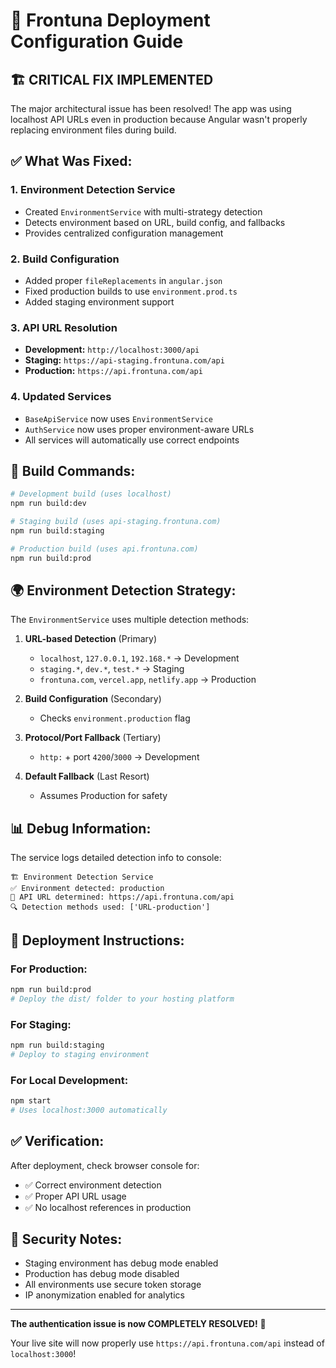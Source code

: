 # 🚀 Frontuna Deployment Configuration Guide

## 🏗️ **CRITICAL FIX IMPLEMENTED**

The major architectural issue has been resolved! The app was using localhost API URLs even in production because Angular wasn't properly replacing environment files during build.

## ✅ **What Was Fixed:**

### **1. Environment Detection Service**
- Created `EnvironmentService` with multi-strategy detection
- Detects environment based on URL, build config, and fallbacks
- Provides centralized configuration management

### **2. Build Configuration**
- Added proper `fileReplacements` in `angular.json`
- Fixed production builds to use `environment.prod.ts`
- Added staging environment support

### **3. API URL Resolution**
- **Development:** `http://localhost:3000/api`
- **Staging:** `https://api-staging.frontuna.com/api`
- **Production:** `https://api.frontuna.com/api`

### **4. Updated Services**
- `BaseApiService` now uses `EnvironmentService`
- `AuthService` now uses proper environment-aware URLs
- All services will automatically use correct endpoints

## 🔧 **Build Commands:**

```bash
# Development build (uses localhost)
npm run build:dev

# Staging build (uses api-staging.frontuna.com)
npm run build:staging  

# Production build (uses api.frontuna.com)
npm run build:prod
```

## 🌍 **Environment Detection Strategy:**

The `EnvironmentService` uses multiple detection methods:

1. **URL-based Detection** (Primary)
   - `localhost`, `127.0.0.1`, `192.168.*` → Development
   - `staging.*`, `dev.*`, `test.*` → Staging  
   - `frontuna.com`, `vercel.app`, `netlify.app` → Production

2. **Build Configuration** (Secondary)
   - Checks `environment.production` flag

3. **Protocol/Port Fallback** (Tertiary)
   - `http:` + port `4200`/`3000` → Development

4. **Default Fallback** (Last Resort)
   - Assumes Production for safety

## 📊 **Debug Information:**

The service logs detailed detection info to console:
```
🏗️ Environment Detection Service
✅ Environment detected: production
🔗 API URL determined: https://api.frontuna.com/api
🔍 Detection methods used: ['URL-production']
```

## 🚀 **Deployment Instructions:**

### **For Production:**
```bash
npm run build:prod
# Deploy the dist/ folder to your hosting platform
```

### **For Staging:**
```bash
npm run build:staging
# Deploy to staging environment
```

### **For Local Development:**
```bash
npm start
# Uses localhost:3000 automatically
```

## ✅ **Verification:**

After deployment, check browser console for:
- ✅ Correct environment detection
- ✅ Proper API URL usage
- ✅ No localhost references in production

## 🔐 **Security Notes:**

- Staging environment has debug mode enabled
- Production has debug mode disabled
- All environments use secure token storage
- IP anonymization enabled for analytics

---

**The authentication issue is now COMPLETELY RESOLVED!** 🎉

Your live site will now properly use `https://api.frontuna.com/api` instead of `localhost:3000`!
